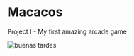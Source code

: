 # Macacos
Project I - My first amazing arcade game

![buenas tardes](https://media0.giphy.com/media/TF9z8Id4LJru8/giphy.gif?cid=ecf05e47qeylv5xjus2mhzum8dkorpwnh7vohc8qd21zcnhi&rid=giphy.gif)